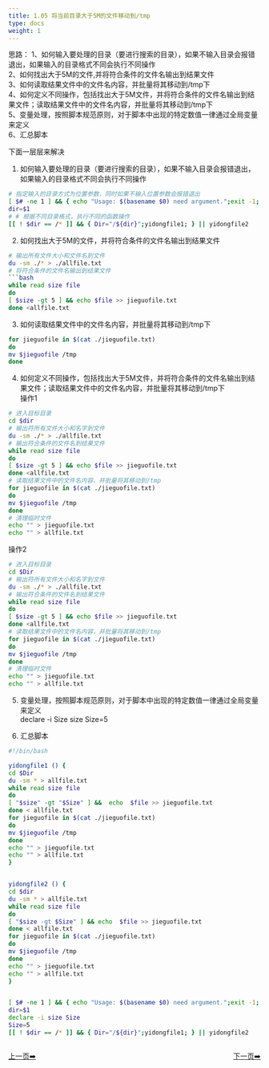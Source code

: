 ```yaml
---
title: 1.05 将当前目录大于5M的文件移动到/tmp 
type: docs
weight: 1
---
```


思路：
1、如何输入要处理的目录（要进行搜索的目录），如果不输入目录会报错退出，如果输入的目录格式不同会执行不同操作   
2、如何找出大于5M的文件,并将符合条件的文件名输出到结果文件   
3、如何读取结果文件中的文件名内容，并批量将其移动到/tmp下   
4、如何定义不同操作，包括找出大于5M文件，并将符合条件的文件名输出到结果文件；读取结果文件中的文件名内容，并批量将其移动到/tmp下  
5、变量处理，按照脚本规范原则，对于脚本中出现的特定数值一律通过全局变量来定义   
6、汇总脚本       

下面一层层来解决   
1) 如何输入要处理的目录（要进行搜索的目录），如果不输入目录会报错退出，如果输入的目录格式不同会执行不同操作  
```bash
# 指定输入的目录方式为位置参数，同时如果不输入位置参数会报错退出
[ $# -ne 1 ] && { echo "Usage: $(basename $0) need argument.";exit -1; }
dir=$1
# # 根据不同目录格式，执行不同的函数操作
[[ ! $dir == /* ]] && { Dir="/${dir}";yidongfile1; } || yidongfile2     
```   

2) 如何找出大于5M的文件，并将符合条件的文件名输出到结果文件   
```bash
# 输出所有文件大小和文件名到文件   
du -sm ./* > ./allfile.txt   
# 将符合条件的文件名输出到结果文件   
```bash
while read size file 
do
[ $size -gt 5 ] && echo $file >> jieguofile.txt
done <allfile.txt
```  

3) 如何读取结果文件中的文件名内容，并批量将其移动到/tmp下   
```bash
for jieguofile in $(cat ./jieguofile.txt)
do
mv $jieguofile /tmp
done
```   

4) 如何定义不同操作，包括找出大于5M文件，并将符合条件的文件名输出到结果文件；读取结果文件中的文件名内容，并批量将其移动到/tmp下   
操作1   
```bash   
# 进入目标目录  
cd $dir   
# 输出符所有文件大小和名字到文件   
du -sm ./* > ./allfile.txt
# 输出符合条件的文件名到结果文件
while read size file 
do
[ $size -gt 5 ] && echo $file >> jieguofile.txt
done <allfile.txt  
# 读取结果文件中的文件名内容，并批量将其移动到/tmp
for jieguofile in $(cat ./jieguofile.txt)
do
mv $jieguofile /tmp
done
# 清理临时文件   
echo "" > jieguofile.txt
echo "" > allfile.txt
```   

操作2   
```bash
# 进入目标目录  
cd $Dir   
# 输出符所有文件大小和名字到文件   
du -sm ./* > ./allfile.txt
# 输出符合条件的文件名到结果文件
while read size file 
do
[ $size -gt 5 ] && echo $file >> jieguofile.txt
done <allfile.txt  
# 读取结果文件中的文件名内容，并批量将其移动到/tmp
for jieguofile in $(cat ./jieguofile.txt)
do
mv $jieguofile /tmp
done
# 清理临时文件   
echo "" > jieguofile.txt
echo "" > allfile.txt
```   

5) 变量处理，按照脚本规范原则，对于脚本中出现的特定数值一律通过全局变量来定义   
declare -i Size size
Size=5

6) 汇总脚本   
```bash
#!/bin/bash

yidongfile1 () {
cd $Dir   
du -sm * > allfile.txt
while read size file 
do
[ "$size" -gt "$Size" ] &&  echo  $file >> jieguofile.txt
done < allfile.txt
for jieguofile in $(cat ./jieguofile.txt)
do
mv $jieguofile /tmp
done
echo "" > jieguofile.txt
echo "" > allfile.txt
}


yidongfile2 () {
cd $dir   
du -sm * > allfile.txt
while read size file 
do
[ "$size -gt $Size" ] && echo  $file >> jieguofile.txt
done < allfile.txt  
for jieguofile in $(cat ./jieguofile.txt)
do
mv $jieguofile /tmp
done
echo "" > jieguofile.txt
echo "" > allfile.txt
}


[ $# -ne 1 ] && { echo "Usage: $(basename $0) need argument.";exit -1; }
dir=$1
declare -i size Size
Size=5
[[ ! $dir == /* ]] && { Dir="/${dir}";yidongfile1; } || yidongfile2
```  

 


<div style="display: flex;justify-content: space-between;align-items: center;">
<p><a href="https://books.linuxwt.com/linuxwtsbc/ChapterOne/shell4">上一页➡️</a></p>
<p><a href="https://books.linuxwt.com/linuxwtsbc/ChapterOne/shell6">下一页➡️</a></p>
</div>